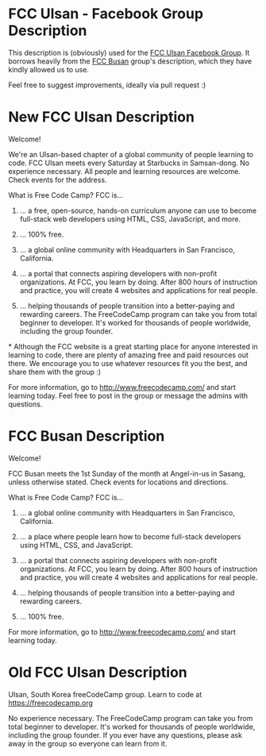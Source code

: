 # FCC Ulsan - Facebook Group Description

This description is (obviously) used for the [FCC Ulsan Facebook Group](https://www.facebook.com/groups/freecodecamp.ulsan/). It borrows heavily from the [FCC Busan](https://www.facebook.com/groups/free.code.camp.busan/) group's description, which they have kindly allowed us to use.

Feel free to suggest improvements, ideally via pull request :)

# New FCC Ulsan Description
Welcome!

We're an Ulsan-based chapter of a global community of people learning to code. FCC Ulsan meets every Saturday at Starbucks in Samsan-dong. No experience necessary. All people and learning resources are welcome. Check events for the address.

What is Free Code Camp? FCC is...

1. ... a free, open-source, hands-on curriculum anyone can use to become full-stack web developers using HTML, CSS, JavaScript, and more.

2. ... 100% free.

3. ... a global online community with Headquarters in San Francisco, California.

4. ... a portal that connects aspiring developers with non-profit organizations. At FCC, you learn by doing. After 800 hours of instruction and practice, you will create 4 websites and applications for real people.

5. ... helping thousands of people transition into a better-paying and rewarding careers. The FreeCodeCamp program can take you from total beginner to developer. It's worked for thousands of people worldwide, including the group founder.

\* Although the FCC website is a great starting place for anyone interested in learning to code, there are plenty of amazing free and paid resources out there. We encourage you to use whatever resources fit you the best, and share them with the group :)

For more information, go to http://www.freecodecamp.com/
and start learning today. Feel free to post in the group or message the admins with questions.


# FCC Busan Description

Welcome!

FCC Busan meets the 1st Sunday of the month at Angel-in-us in Sasang, unless otherwise stated. Check events for locations and directions.

What is Free Code Camp? FCC is...

1. ... a global online community with Headquarters in San Francisco, California.

2. ... a place where people learn how to become full-stack developers using HTML, CSS, and JavaScript.

3. ... a portal that connects aspiring developers with non-profit organizations. At FCC, you learn by doing. After 800 hours of instruction and practice, you will create 4 websites and applications for real people.

4. ... helping thousands of people transition into a better-paying and rewarding careers.

5. ... 100% free.

For more information, go to http://www.freecodecamp.com/
and start learning today.

# Old FCC Ulsan Description

Ulsan, South Korea freeCodeCamp group.
Learn to code at https://freecodecamp.org

No experience necessary. The FreeCodeCamp program can take you from total beginner to developer. It's worked for thousands of people worldwide, including the group founder. If you ever have any questions, please ask away in the group so everyone can learn from it.

<!-- THis is a comment at the bottom of the description-->